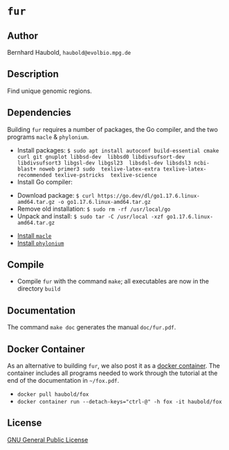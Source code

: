 # `fur`
## Author
Bernhard Haubold, `haubold@evolbio.mpg.de`
## Description
Find unique genomic regions.
## Dependencies
Building `fur` requires a number of packages, the Go compiler, and the two programs
`macle` & `phylonium`.
* Install packages:
`$ sudo apt install autoconf build-essential cmake curl git gnuplot libbsd-dev 
    libbsd0 libdivsufsort-dev libdivsufsort3 libgsl-dev libgsl23 
    libsdsl-dev libsdsl3 ncbi-blast+ noweb primer3 sudo 
    texlive-latex-extra texlive-latex-recommended texlive-pstricks 
    texlive-science`
* Install Go compiler:
- Download package: `$ curl https://go.dev/dl/go1.17.6.linux-amd64.tar.gz -o go1.17.6.linux-amd64.tar.gz`
- Remove old installation: `$ sudo rm -rf /usr/local/go`
- Unpack and install: `$ sudo tar -C /usr/local -xzf go1.17.6.linux-amd64.tar.gz`
* [Install `macle`](http://github.com/evolbioinf/macle)
* [Install `phylonium`](http://github.com/evolbioinf/phylonium)
## Compile
* Compile `fur` with the command `make`; all executables are now in
  the directory `build`
## Documentation
The command `make doc` generates the manual `doc/fur.pdf`.
## Docker Container 
As an alternative to building `fur`, we also post it as a [docker
  container](https://hub.docker.com/r/haubold/fox). The container
  includes all programs needed to work through the tutorial at the end
  of the documentation in `~/fox.pdf`.
  -  `docker pull haubold/fox`
  -  `docker container run --detach-keys="ctrl-@" -h fox -it haubold/fox`
## License
[GNU General Public License](https://www.gnu.org/licenses/gpl.html)
